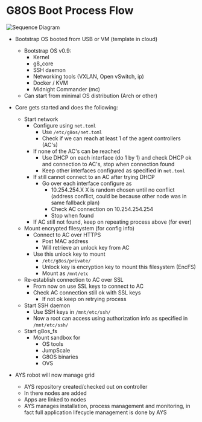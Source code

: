 # G8OS Boot Process Flow

![Sequence Diagram](http://www.plantuml.com/plantuml/img/NL9DZnCn3BtdL_W84imFMAb8PSMA5Mn158bBBsxYpaJDs2F7NJJyUfpfTa1xYkAyZxoNMBP2i9D4y574gYbEK-O-X32XMevvGZQu5pQLKaW1AyHNPqfjYY5iDl38sJAM_0Sj2yDc4qAlSfbWH_PRz0p7PkCk0U7z1y0x-2gOWCawax44B0O_TOOep1IRHWCwCjwzceF9WUDwiK2b4ZnWBfJyw0PSRHev3N42Ps8f1yvif7p2IDLd1CUvBJUPKeuOpojxMslk6HGvoGZLF5s4n-_W-uFVO8O1DKMlCVaq42Vti6LTqeUkwvPwFZkX3dYcrimYxhds3VUqlG_nnUqJHvsd9UGNcWEB4SXpApyyoSKxfol0tHxsSAdjmMmWK3BDzEpZCyrriM_SrUW7lRHovK2jvOfS73JtWuLVc0rEebxWEBRRmaazClR45hQBeevOG2RIvOrhzy-enVIKkolasmtImluVOc_-Vy0_HK8QNG7Ur3gy0xBe0czNkRy0)

- Bootstrap OS booted from USB or VM (template in cloud)
    - Bootstrap OS v0.9:
        - Kernel
        - g8_core
        - SSH daemon
        - Networking tools (VXLAN, Open vSwitch, ip)
        - Docker / KVM
        - Midnight Commander (mc)
    - Can start from minimal OS distribution (Arch or other)

- Core gets started and does the following:
    - Start network
        - Configure using `net.toml`
            - Use `/etc/g8os/net.toml`
            - Check if we can reach at least 1 of the agent controllers (AC's)
        - If none of the AC's can be reached
            - Use DHCP on each interface (do 1 by 1) and check DHCP ok and connection to AC's, stop when connection found
            - Keep other interfaces configured as specified in `net.toml`
        - If still cannot connect to an AC after trying DHCP
            -  Go over each interface configure as
                - 10.254.254.X  X is random chosen until no conflict (address conflict, could be because other node was in same fallback plan)
                - Check AC connection on 10.254.254.254
                - Stop when found
        - If AC still not found, keep on repeating process above (for ever)
    - Mount encrypted filesystem (for config info)
        - Connect to AC over HTTPS
            - Post MAC address
            - Will retrieve an unlock key from AC
        - Use this unlock key to mount
            - `/etc/g8os/private/`
            - Unlock key is encryption key to mount this filesystem (EncFS)
            - Mount as `/mnt/etc`
    - Re-establish connection to AC over SSL
        - From now on use SSL keys to connect to AC
        - Check AC connection still ok with SSL keys
            - If not ok keep on retrying process
    - Start SSH daemon
        - Use SSH keys in `/mnt/etc/ssh/`
        - Now a root can access using authorization info as specified in `/mnt/etc/ssh/`
    - Start g8os_fs
        - Mount sandbox for
            - OS tools
            - JumpScale
            - G8OS binaries
            - OVS

- AYS robot will now manage grid
    - AYS repository created/checked out on controller
    - In there nodes are added
    - Apps are linked to nodes
    - AYS manages installation, process management and monitoring, in fact full application lifecycle management is done by AYS
